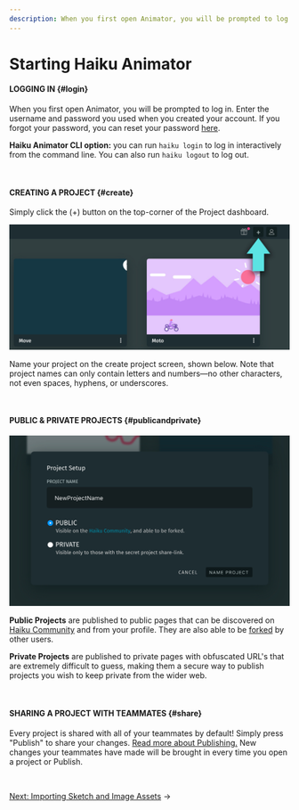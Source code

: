 ```yaml
---
description: When you first open Animator, you will be prompted to log in.  Enter the username and password you used when you created your account.  If you forgot your password, you can reset it with this link.
---
```


# Starting Haiku Animator

#### LOGGING IN {#login}

When you first open Animator, you will be prompted to log in.  Enter the username and password you used when you created your account.  If you forgot your password, you can reset your password [here](https://www.haiku.ai/account/reset-password).

**Haiku Animator CLI option:**  you can run `haiku login` to log in interactively from the command line.  You can also run `haiku logout` to log out.

<br>

#### CREATING A PROJECT {#create}

Simply click the (+) button on the top-corner of the Project dashboard.

![](/assets/new-project.jpg)

Name your project on the create project screen, shown below. Note that project names can only contain letters and numbers—no other characters, not even spaces, hyphens, or underscores.

<br>

#### PUBLIC & PRIVATE PROJECTS {#publicandprivate}

![](/assets/new-project-settings.jpg)

**Public Projects** are published to public pages that can be discovered on [Haiku Community](https://share.haiku.ai) and from your profile. They are also able to be [forked](../embedding-and-using-haiku/publishing-and-embedding.md#forking) by other users.<br>

**Private Projects** are published to private pages with obfuscated URL's that are extremely difficult to guess, making them a secure way to publish projects you wish to keep private from the wider web.

<br>

#### SHARING A PROJECT WITH TEAMMATES {#share}

Every project is shared with all of your teammates by default! Simply press "Publish" to share your changes. [Read more about Publishing.](../embedding-and-using-haiku/publishing-and-embedding.md) New changes your teammates have made will be brought in every time you open a project or Publish.

<br>

[Next: Importing Sketch and Image Assets](/using-haiku/sketch-and-image-assets.md) &rarr;

